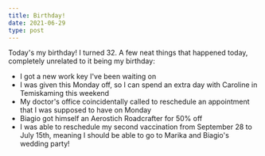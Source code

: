 ```yaml
---
title: Birthday!
date: 2021-06-29
type: post
---
```

Today's my birthday! I turned 32. A few neat things that happened today, completely unrelated to it being my birthday:

- I got a new work key I've been waiting on
- I was given this Monday off, so I can spend an extra day with Caroline in Temiskaming this weekend
- My doctor's office coincidentally called to reschedule an appointment that I was supposed to have on Monday
- Biagio got himself an Aerostich Roadcrafter for 50% off
- I was able to reschedule my second vaccination from September 28 to July 15th, meaning I should be able to go to Marika and Biagio's wedding party!

